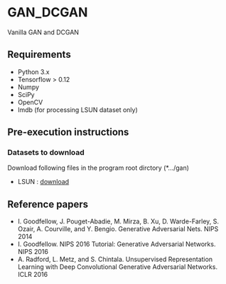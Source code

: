 # GAN_DCGAN
Vanilla  GAN and DCGAN

## Requirements
* Python 3.x
* Tensorflow > 0.12
* Numpy
* SciPy
* OpenCV
* lmdb (for processing LSUN dataset only)

## Pre-execution instructions
### Datasets to download
Download following files in the program root dirctory (*.../gan)
* LSUN : [download](https://github.com/fyu/lsun)


## Reference papers
*  I. Goodfellow, J. Pouget-Abadie, M. Mirza, B. Xu, D. Warde-Farley, S. Ozair, A. Courville, and Y. Bengio. Generative Adversarial Nets. NIPS 2014
 *  I. Goodfellow. NIPS 2016 Tutorial: Generative Adversarial Networks. NIPS 2016
 *  A. Radford, L. Metz, and S. Chintala. Unsupervised Representation Learning with Deep Convolutional Generative Adversarial Networks. ICLR 2016

